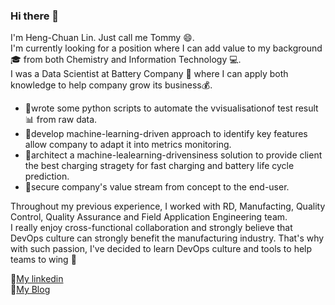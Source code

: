 ### Hi there 👋

<!--
**aks60808/aks60808** is a ✨ _special_ ✨ repository because its `README.md` (this file) appears on your GitHub profile.

Here are some ideas to get you started:

- 🔭 I’m currently working on ...
- 🌱 I’m currently learning ...
- 👯 I’m looking to collaborate on ...
- 🤔 I’m looking for help with ...
- 💬 Ask me about ...
- 📫 How to reach me: ...
- 😄 Pronouns: ...
- ⚡ Fun fact: ...
-->

I'm Heng-Chuan Lin. Just call me Tommy :smile:.\
I'm currently looking for a position where I can add value to my background :mortar_board: from both Chemistry and Information Technology :computer:.\
I was a Data Scientist at Battery Company :battery: where I can apply both knowledge to help company grow its business:moneybag:.

- :high_brightness:wrote some python scripts to automate the vvisualisationof test result :bar_chart: from raw data.
- :high_brightness:develop machine-learning-driven approach to identify key features allow company to adapt it into metrics monitoring.
- :high_brightness:architect a machine-lealearning-drivensiness solution to provide client the best charging stragety for fast charging and battery life cycle prediction.
- :high_brightness:secure company's value stream from concept to the end-user.

Throughout my previous experience, I worked with RD, Manufacting, Quality Control, Quality Assurance and Field Application Engineering team.\
I really enjoy cross-functional collaboration and strongly believe that DevOps culture can strongly benefit the manufacturing industry.
That's why with such passion, I've decided to learn DevOps culture and tools to help teams to wing :muscle:

:office:[My linkedin](https://www.linkedin.com/in/hengchuantommylin/)\
:book:[My Blog](https://dev.to/tommyhenchuanlin)
